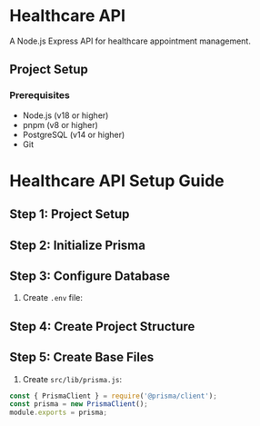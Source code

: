 # Healthcare API

A Node.js Express API for healthcare appointment management.

## Project Setup

### Prerequisites
- Node.js (v18 or higher)
- pnpm (v8 or higher)
- PostgreSQL (v14 or higher)
- Git

# Healthcare API Setup Guide

## Step 1: Project Setup

## Step 2: Initialize Prisma

## Step 3: Configure Database

1. Create `.env` file:

## Step 4: Create Project Structure

## Step 5: Create Base Files

1. Create `src/lib/prisma.js`:

```javascript
const { PrismaClient } = require('@prisma/client');
const prisma = new PrismaClient();
module.exports = prisma;
```
